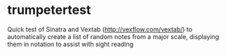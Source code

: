 trumpetertest
=============

Quick test of Sinatra and Vextab (http://vexflow.com/vextab/) to automatically create a list of random notes from a major scale, displaying them in notation to assist with sight reading



